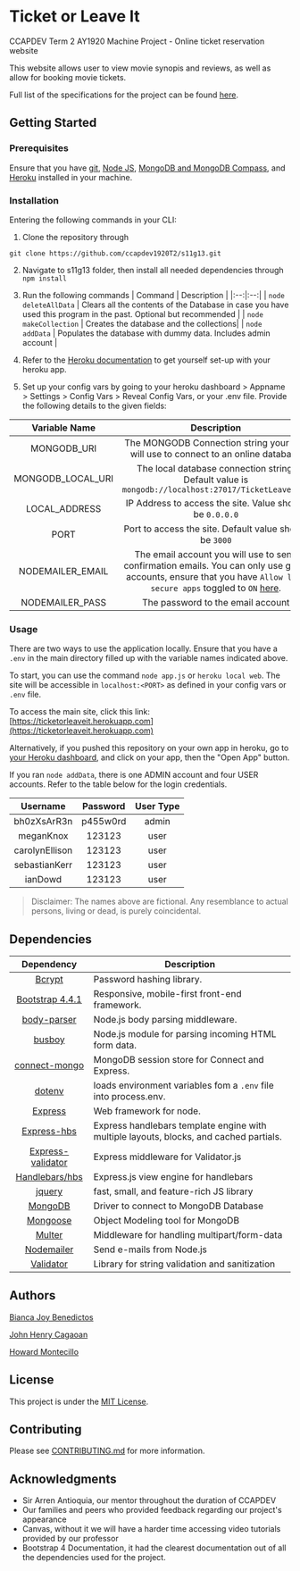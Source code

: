 # Ticket or Leave It
CCAPDEV Term 2 AY1920 Machine Project - Online ticket reservation website

This website allows user to view movie synopis and reviews, as well as allow for booking movie tickets. 

Full list of the specifications for the project can be found [here]([REVISED]%20Group13%20S11%20MP%20Specifications.pdf).

## Getting Started

### Prerequisites

Ensure that you have [git](https://git-scm.com/downloads), [Node JS](https://nodejs.org/en/download/), [MongoDB and MongoDB Compass](https://www.mongodb.com/download-center/community), and [Heroku](https://devcenter.heroku.com/articles/heroku-cli#download-and-install) installed in your machine. 

### Installation
Entering the following commands in your CLI:


1. Clone the repository through 
```
git clone https://github.com/ccapdev1920T2/s11g13.git
```

2. Navigate to s11g13 folder, then install all needed dependencies through `npm install`

3. Run the following commands
   | Command | Description |
   |:--:|:--:|
   | `node deleteAllData` | Clears all the contents of the Database in case you have used this program in the past. Optional but recommended |
   | `node makeCollection` | Creates the database and the collections|
   | `node addData` | Populates the database with dummy data. Includes admin account |

4. Refer to the [Heroku documentation](https://devcenter.heroku.com/articles/getting-started-with-nodejs) to get yourself set-up with your heroku app.

5. Set up your config vars by going to your heroku dashboard > Appname > Settings > Config Vars > Reveal Config Vars, or your .env file. Provide the following details to the given fields:

| Variable Name | Description |
|:---:|:---:|
|MONGODB_URI| The MONGODB Connection string your app will use to connect to an online database |
|MONGODB_LOCAL_URI| The local database connection string. Default value is `mongodb://localhost:27017/TicketLeaveItDB`|
|LOCAL_ADDRESS| IP Address to access the site. Value should be `0.0.0.0` |
|PORT| Port to access the site. Default value should be `3000`|
|NODEMAILER_EMAIL| The email account you will use to send confirmation emails. You can only use gmail accounts, ensure that you have `Allow less secure apps` toggled to `ON` [here](https://myaccount.google.com/lesssecureapps). |
|NODEMAILER_PASS| The password to the email account |

> 

### Usage
There are two ways to use the application locally. Ensure that you have a `.env` in the main directory filled up with the variable names indicated above.

To start, you can use the command `node app.js` or `heroku local web`. The site will be accessible in `localhost:<PORT>` as defined in your config vars or `.env` file.

To access the main site, click this link: [https://ticketorleaveit.herokuapp.com](https://ticketorleaveit.herokuapp.com)

Alternatively, if you pushed this repository on your own app in heroku, go to [your Heroku dashboard](https://dashboard.heroku.com), and click on your app, then the "Open App" button.

If you ran `node addData`, there is one ADMIN account and four USER accounts. Refer to the table below for the login credentials.

| Username | Password | User Type |
|:---:|:---:|:--:|
| bh0zXsArR3n | p455w0rd | admin |
| meganKnox | 123123 | user |
| carolynEllison | 123123 | user |
| sebastianKerr | 123123 | user |
| ianDowd | 123123 | user |

> Disclaimer: The names above are fictional. Any resemblance to actual persons, living or dead, is purely coincidental.

## Dependencies

| Dependency | Description |
|:---:|---|
| [Bcrypt](https://www.npmjs.com/package/bcrypt) | Password hashing library. |
| [Bootstrap 4.4.1](https://getbootstrap.com/) | Responsive, mobile-first front-end framework. |
| [body-parser](https://www.npmjs.com/package/body-parser) | Node.js body parsing middleware. |
| [busboy](https://www.npmjs.com/package/busboy) | Node.js module for parsing incoming HTML form data. |
|[connect-mongo](https://www.npmjs.com/package/connect-mongo)| MongoDB session store for Connect and Express. |
| [dotenv](https://www.npmjs.com/package/dotenv)| loads environment variables fom a `.env` file into process.env. |
| [Express](https://www.npmjs.com/package/express) | Web framework for node. |
| [Express-hbs](https://www.npmjs.com/package/express-hbs) | Express handlebars template engine with multiple layouts, blocks, and cached partials. |
| [Express-validator](https://www.npmjs.com/package/express-validator) | Express middleware for Validator.js |
| [Handlebars/hbs](https://www.npmjs.com/package/hbs) | Express.js view engine for handlebars |
| [jquery](https://www.npmjs.com/package/jquery) | fast, small, and feature-rich JS library |
| [MongoDB](https://www.npmjs.com/package/mongodb) | Driver to connect to MongoDB Database |
| [Mongoose](https://www.npmjs.com/package/mongoose) | Object Modeling tool for MongoDB |
| [Multer](https://www.npmjs.com/package/multer) | Middleware for handling multipart/form-data |
|[Nodemailer](https://www.npmjs.com/package/nodemailer)| Send e-mails from Node.js |
| [Validator](https://www.npmjs.com/package/validator) | Library for string validation and sanitization |


## Authors
[Bianca Joy Benedictos](https://fb.me/biancajoyrb)

[John Henry Cagaoan](https://fb.me/jhcagaoan)

[Howard Montecillo](https://fb.me/howard.ang.7)

## License
This project is under the [MIT License](LICENSE).

## Contributing
Please see [CONTRIBUTING.md](CONTRIBUTING.md) for more information.

## Acknowledgments
- Sir Arren Antioquia, our mentor throughout the duration of CCAPDEV
- Our families and peers who provided feedback regarding our project's appearance
- Canvas, without it we will have a harder time accessing video tutorials provided by our professor
- Bootstrap 4 Documentation, it had the clearest documentation out of all the dependencies used for the project.
